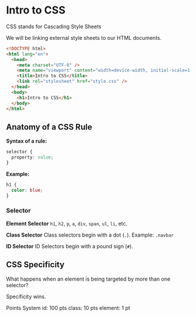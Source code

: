 # Intro to CSS

CSS stands for Cascading Style Sheets

We will be linking external style sheets to our HTML documents.

```HTML
<!DOCTYPE html>
<html lang="en">
  <head>
    <meta charset="UTF-8" />
    <meta name="viewport" content="width=device-width, initial-scale=1.0" />
    <title>Intro to CSS</title>
    <link rel="stylesheet" href="style.css" />
  </head>
  <body>
    <h1>Intro to CSS</h1>
  </body>
</html>
```

## Anatomy of a CSS Rule

**Syntax of a rule:**
```css
selector {
  property: value;
}
```

**Example:**

```css
h1 {
  color: blue;
}
```

### Selector
**Element Selector**
`h1`, `h2`, `p`, `a`, `div`, `span`, `ul`, `li`, etc.

**Class Selector**
Class selectors begin with a dot (`.`).
Example: `.navbar`

**ID Selector**
ID Selectors begin with a pound sign (`#`).

## CSS Specificity
What happens when an element is being targeted by more than one selector?

Specificity wins.

Points System
id: 100 pts
class: 10 pts
element: 1 pt